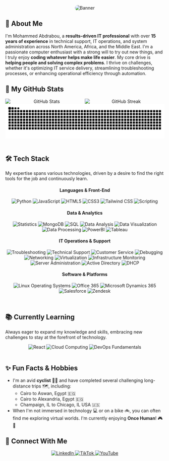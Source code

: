 
<div align="center">
  <img src="https://placehold.co/800x150/000000/FFFFFF?text=Code+%7C+Build+%7C+Innovate.+Making+Tech+Work+for+You.&font=roboto&size=40" alt="Banner" style="border-radius: 10px;" />
</div>

## 👋 About Me
I'm Mohammed Abdrabou, a **results-driven IT professional** with over **15 years of experience** in technical support, IT operations, and system administration across North America, Africa, and the Middle East. I'm a passionate computer enthusiast with a strong will to try out new things, and I truly enjoy **coding whatever helps make life easier**. My core drive is **helping people and solving complex problems**. I thrive on challenges, whether it's optimizing IT service delivery, streamlining troubleshooting processes, or enhancing operational efficiency through automation.

## 🚀 My GitHub Stats
<div align="center">
  <img src="https://github-readme-stats.vercel.app/api?username=moabdrabou&show_icons=true&theme=dark&hide_border=true&count_private=true&include_all_commits=true" alt="GitHub Stats" style="float: left; width: 49%; margin-right: 1%;" />
  <img src="https://github-readme-streak-stats.herokuapp.com/?user=moabdrabou&theme=dark&hide_border=true" alt="GitHub Streak" style="float: left; width: 49%;" />
  <img src="https://github.com/moabdrabou/moabdrabou/blob/output/github-snake-dark.svg" alt="GitHub Contribution Snake Animation" />
</div>

<br>

## 🛠️ Tech Stack
My expertise spans various technologies, driven by a desire to find the right tools for the job and continuously learn.

<div align="center">
	<!-- Languages -->
	<h4>Languages & Front-End</h4>
		<p>
			<img src="https://img.shields.io/badge/Python-3776AB?style=for-the-badge&logo=python&logoColor=white" alt="Python" />
			<img src="https://img.shields.io/badge/JavaScript-F7DF1E?style=for-the-badge&logo=javascript&logoColor=black" alt="JavaScript" />
			<img src="https://img.shields.io/badge/HTML5-E34F26?style=for-the-badge&logo=html5&logoColor=white" alt="HTML5" />
			<img src="https://img.shields.io/badge/CSS3-1572B6?style=for-the-badge&logo=css3&logoColor=white" alt="CSS3" />
			<img src="https://img.shields.io/badge/TailwindCSS-06B6D4?style=for-the-badge&logo=tailwindcss&logoColor=white" alt="Tailwind CSS" />
			<img src="https://img.shields.io/badge/Scripting-F7DF1E?style=for-the-badge&logo=codewars&logoColor=white" alt="Scripting" />
		</p>
	<!-- Data & Analytics -->
	<h4>Data & Analytics</h4>
	<p>
		<img src="https://img.shields.io/badge/Statistics-6A5ACD?style=for-the-badge&logo=r&logoColor=white" alt="Statistics" />
<img src="https://img.shields.io/badge/MongoDB-47A248?style=for-the-badge&logo=mongodb&logoColor=white" alt="MongoDB" />
<img src="https://img.shields.io/badge/SQL-4479A1?style=for-the-badge&logo=mysql&logoColor=white" alt="SQL" />
<img src="https://img.shields.io/badge/Data%20Analysis-4A90E2?style=for-the-badge&logo=apachespark&logoColor=white" alt="Data Analysis" />
<img src="https://img.shields.io/badge/Data%20Visualization-E97627?style=for-the-badge&logo=googleanalytics&logoColor=white" alt="Data Visualization" />
<img src="https://img.shields.io/badge/Data%20Processing-6D4C41?style=for-the-badge&logo=apachekafka&logoColor=white" alt="Data Processing" />
<img src="https://img.shields.io/badge/PowerBI-F2C811?style=for-the-badge&logo=powerbi&logoColor=black" alt="PowerBI" />
<img src="https://img.shields.io/badge/Tableau-E97627?style=for-the-badge&logo=tableau&logoColor=white" alt="Tableau" />
	</p>
	<!-- IT Operations & Support -->
	<h4>IT Operations & Support</h4>
	<p>
		<img src="https://img.shields.io/badge/Troubleshooting-FF6600?style=for-the-badge&logo=wrench&logoColor=white" alt="Troubleshooting" />
<img src="https://img.shields.io/badge/Technical%20Support-4CAF50?style=for-the-badge&logo=headset&logoColor=white" alt="Technical Support" />
<img src="https://img.shields.io/badge/Customer%20Service-9C27B0?style=for-the-badge&logo=customerservice&logoColor=white" alt="Customer Service" />
<img src="https://img.shields.io/badge/Debugging-FF6600?style=for-the-badge&logo=visualstudiocode&logoColor=white" alt="Debugging" />
<img src="https://img.shields.io/badge/Networking-2196F3?style=for-the-badge&logo=network&logoColor=white" alt="Networking" />
<img src="https://img.shields.io/badge/Virtualization-6A5ACD?style=for-the-badge&logo=virtualbox&logoColor=white" alt="Virtualization" />
<img src="https://img.shields.io/badge/Infrastructure%20Monitoring-FF6600?style=for-the-badge&logo=grafana&logoColor=white" alt="Infrastructure Monitoring" />
<img src="https://img.shields.io/badge/Server%20Admin-FF6600?style=for-the-badge&logo=linux&logoColor=white" alt="Server Administration" />
<img src="https://img.shields.io/badge/Active%20Directory-4A90E2?style=for-the-badge&logo=microsoft&logoColor=white" alt="Active Directory" />
<img src="https://img.shields.io/badge/DHCP-0078D4?style=for-the-badge&logo=router&logoColor=white" alt="DHCP" />
	</p>
	<!-- Software & Platforms -->
	<h4>Software & Platforms</h4>
	<p>
		<img src="https://img.shields.io/badge/Operating%20Systems-333333?style=for-the-badge&logo=linux&logoColor=white" alt="Linux Operating Systems" />
<img src="https://img.shields.io/badge/Office%20365-EA3E23?style=for-the-badge&logo=microsoft365&logoColor=white" alt="Office 365" />
<img src="https://img.shields.io/badge/Microsoft%20Dynamics%20365-00A1E0?style=for-the-badge&logo=microsoftdynamics365&logoColor=white" alt="Microsoft Dynamics 365" />
<img src="https://img.shields.io/badge/Salesforce-00A1E0?style=for-the-badge&logo=salesforce&logoColor=white" alt="Salesforce" />
<img src="https://img.shields.io/badge/Zendesk-03363D?style=for-the-badge&logo=zendesk&logoColor=white" alt="Zendesk" />
	</p>
</div>
<br>

## 📚 Currently Learning
Always eager to expand my knowledge and skills, embracing new challenges to stay at the forefront of technology.

<div align="center">
<img src="https://img.shields.io/badge/React-61DAFB?style=for-the-badge&logo=react&logoColor=black" alt="React" />
  <img src="https://img.shields.io/badge/Cloud%20Computing-FF9900?style=for-the-badge&logo=amazonaws&logoColor=white" alt="Cloud Computing" />
  <img src="https://img.shields.io/badge/DevOps%20Fundamentals-000000?style=for-the-badge&logo=docker&logoColor=white" alt="DevOps Fundamentals" />
</div>

<br>

## ✨ Fun Facts & Hobbies
* I'm an avid **cyclist** 🚴‍♂️ and have completed several challenging long-distance trips 🗺️, including:
    * Cairo to Aswan, Egypt 🇪🇬
    * Cairo to Alexandria, Egypt 🇪🇬
    * Champaign, IL to Chicago, IL USA 🇺🇸
* When I'm not immersed in technology 💻 or on a bike 🚲, you can often find me exploring virtual worlds. I'm currently enjoying **Once Human**! 🎮👾

## 🤝 Connect With Me
<div align="center">
  <a href="https://www.linkedin.com/in/moabdrabou/" target="_blank">
    <img src="https://img.shields.io/badge/LinkedIn-0077B5?style=for-the-badge&logo=linkedin&logoColor=white" alt="LinkedIn" />
  </a>
  <a href="https://www.tiktok.com/@itskurtash" target="_blank">
    <img src="https://img.shields.io/badge/TikTok-000000?style=for-the-badge&logo=tiktok&logoColor=white" alt="TikTok" />
  </a>
  <a href="https://www.youtube.com/@ItsKurta%C5%9F" target="_blank">
    <img src="https://img.shields.io/badge/YouTube-FF0000?style=for-the-badge&logo=youtube&logoColor=white" alt="YouTube" />
  </a>
</div>
